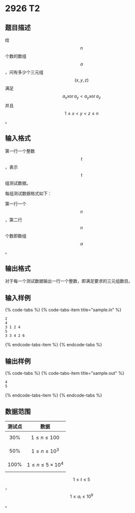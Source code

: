 # 2926 T2

## 题目描述

给 $$n$$ 个数的数组 $$a$$，问有多少个三元组 $$(x,\,y,\,z)$$ 满足 $$a_x \operatorname{xor} a_y < a_y \operatorname{xor} a_z$$ 并且 $$1 \leq x < y < z \leq n$$。

## 输入格式

第一行一个整数 $$t$$，表示 $$t$$ 组测试数据。

每组测试数据格式如下：

第一行一个 $$n$$，第二行 $$n$$ 个数即数组 $$a$$。

## 输出格式

对于每一个测试数据输出一行一个整数，即满足要求的三元组数目。

## 输入样例

{% code-tabs %}
{% code-tabs-item title="sample.in" %}
```text
2
4
3 1 2 4
5
3 3 4 2 6
```
{% endcode-tabs-item %}
{% endcode-tabs %}

## 输出样例

{% code-tabs %}
{% code-tabs-item title="sample.out" %}
```text
4
5
```
{% endcode-tabs-item %}
{% endcode-tabs %}

## 数据范围

| 测试点 | 数据 |
| :---: | :---: |
| 30% | $$1 \leq n \leq 100$$ |
| 50% | $$1 \leq n \leq 10^3$$ |
| 100% | $$1 \leq n \leq 5 \times 10^4$$ |

$$1 \leq t \leq 5$$，$$1 \leq a_i \leq 10^9$$。


